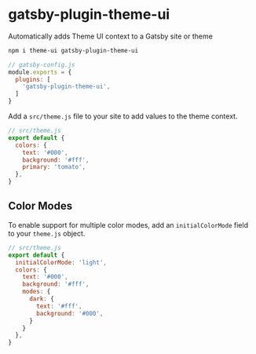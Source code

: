 
# gatsby-plugin-theme-ui

Automatically adds Theme UI context to a Gatsby site or theme

```sh
npm i theme-ui gatsby-plugin-theme-ui
```

```js
// gatsby-config.js
module.exports = {
  plugins: [
    'gatsby-plugin-theme-ui',
  ]
}
```

Add a `src/theme.js` file to your site to add values to the theme context.

```js
// src/theme.js
export default {
  colors: {
    text: '#000',
    background: '#fff',
    primary: 'tomato',
  },
}
```

## Color Modes

To enable support for multiple color modes, add an `initialColorMode` field to your `theme.js` object.

```js
// src/theme.js
export default {
  initialColorMode: 'light',
  colors: {
    text: '#000',
    background: '#fff',
    modes: {
      dark: {
        text: '#fff',
        background: '#000',
      }
    }
  },
}
```
